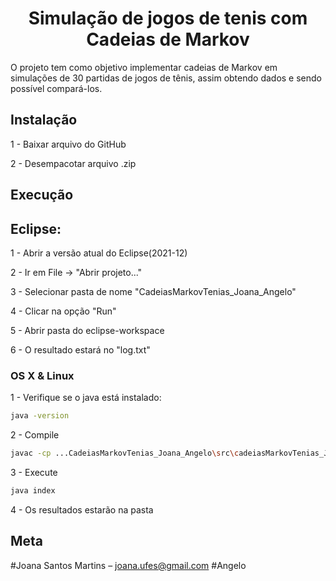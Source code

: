 <h1 align="center">Simulação de jogos de tenis com Cadeias de Markov</h1>
O projeto tem como objetivo implementar cadeias de Markov em simulações de 30 partidas de jogos de tênis, assim obtendo dados e sendo possível compará-los.

## Instalação

1 - Baixar arquivo do GitHub

2 - Desempacotar arquivo .zip

## Execução

## Eclipse:

1 - Abrir a versão atual do Eclipse(2021-12)

2 - Ir em File -> "Abrir projeto..." 

3 - Selecionar pasta de nome "CadeiasMarkovTenias_Joana_Angelo"

4 - Clicar na opção "Run"

5 - Abrir pasta do eclipse-workspace

6 - O resultado estará no "log.txt"

### OS X & Linux 
1 - Verifique se o java está instalado:
```sh
java -version  
```
2 - Compile
```sh
javac -cp ...CadeiasMarkovTenias_Joana_Angelo\src\cadeiasMarkovTenias_Joana_Angelo\index.java
```
3 - Execute
```sh
java index
```
4 - Os resultados estarão na pasta

## Meta

#Joana Santos Martins – joana.ufes@gmail.com
#Angelo
